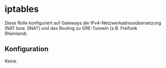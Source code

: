 # iptables

Diese Rolle konfiguriert auf Gateways die IPv4-Netzwerkadressübersetzung (NAT bzw. SNAT) und das Routing zu GRE-Tunneln (z.B. Freifunk Rheinland).

## Konfiguration
Keine.

